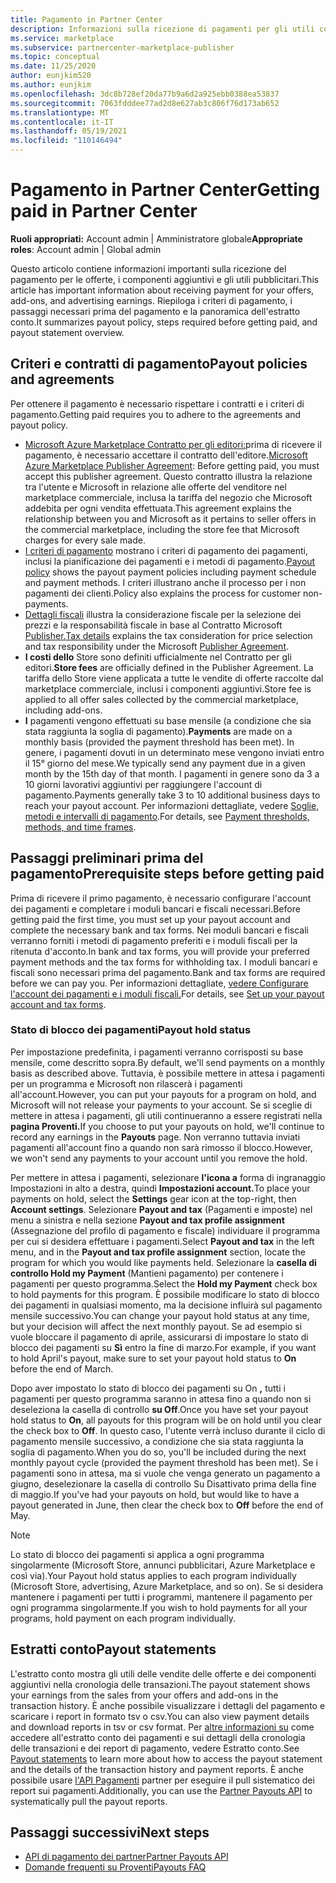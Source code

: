 ```yaml
---
title: Pagamento in Partner Center
description: Informazioni sulla ricezione di pagamenti per gli utili come partner Microsoft, ad esempio tramite offerte del marketplace commerciale, programmi di incentivi e Cloud Solution Provider programma. Include i criteri di pagamento, lo stato di blocco dei pagamenti e gli estratti conto.
ms.service: marketplace
ms.subservice: partnercenter-marketplace-publisher
ms.topic: conceptual
ms.date: 11/25/2020
author: eunjkim520
ms.author: eunjkim
ms.openlocfilehash: 3dc8b728ef20da77b9a6d2a925ebb0388ea53837
ms.sourcegitcommit: 7063fdddee77ad2d8e627ab3c806f76d173ab652
ms.translationtype: MT
ms.contentlocale: it-IT
ms.lasthandoff: 05/19/2021
ms.locfileid: "110146494"
---
```

# <a name="getting-paid-in-partner-center"></a><span data-ttu-id="404bc-104">Pagamento in Partner Center</span><span class="sxs-lookup"><span data-stu-id="404bc-104">Getting paid in Partner Center</span></span>

<span data-ttu-id="404bc-105">**Ruoli appropriati:** Account admin | Amministratore globale</span><span class="sxs-lookup"><span data-stu-id="404bc-105">**Appropriate roles**: Account admin | Global admin</span></span>

<span data-ttu-id="404bc-106">Questo articolo contiene informazioni importanti sulla ricezione del pagamento per le offerte, i componenti aggiuntivi e gli utili pubblicitari.</span><span class="sxs-lookup"><span data-stu-id="404bc-106">This article has important information about receiving payment for your offers, add-ons, and advertising earnings.</span></span> <span data-ttu-id="404bc-107">Riepiloga i criteri di pagamento, i passaggi necessari prima del pagamento e la panoramica dell'estratto conto.</span><span class="sxs-lookup"><span data-stu-id="404bc-107">It summarizes payout policy, steps required before getting paid, and payout statement overview.</span></span>

## <a name="payout-policies-and-agreements"></a><span data-ttu-id="404bc-108">Criteri e contratti di pagamento</span><span class="sxs-lookup"><span data-stu-id="404bc-108">Payout policies and agreements</span></span>

<span data-ttu-id="404bc-109">Per ottenere il pagamento è necessario rispettare i contratti e i criteri di pagamento.</span><span class="sxs-lookup"><span data-stu-id="404bc-109">Getting paid requires you to adhere to the agreements and payout policy.</span></span>

- <span data-ttu-id="404bc-110">[Microsoft Azure Marketplace Contratto per gli editori:](/legal/marketplace/msft-publisher-agreement)prima di ricevere il pagamento, è necessario accettare il contratto dell'editore.</span><span class="sxs-lookup"><span data-stu-id="404bc-110">[Microsoft Azure Marketplace Publisher Agreement](/legal/marketplace/msft-publisher-agreement):  Before getting paid, you must accept this publisher agreement.</span></span> <span data-ttu-id="404bc-111">Questo contratto illustra la relazione tra l'utente e Microsoft in relazione alle offerte del venditore nel marketplace commerciale, inclusa la tariffa del negozio che Microsoft addebita per ogni vendita effettuata.</span><span class="sxs-lookup"><span data-stu-id="404bc-111">This agreement explains the relationship between you and Microsoft as it pertains to seller offers in the commercial marketplace, including the store fee that Microsoft charges for every sale made.</span></span>
- <span data-ttu-id="404bc-112">[I criteri di pagamento](payout-policy-details.md) mostrano i criteri di pagamento dei pagamenti, inclusi la pianificazione dei pagamenti e i metodi di pagamento.</span><span class="sxs-lookup"><span data-stu-id="404bc-112">[Payout policy](payout-policy-details.md) shows the payout payment policies including payment schedule and payment methods.</span></span> <span data-ttu-id="404bc-113">I criteri illustrano anche il processo per i non pagamenti dei clienti.</span><span class="sxs-lookup"><span data-stu-id="404bc-113">Policy also explains the process for customer non-payments.</span></span>
- <span data-ttu-id="404bc-114">[Dettagli fiscali](tax-details-marketplace.md) illustra la considerazione fiscale per la selezione dei prezzi e la responsabilità fiscale in base al Contratto Microsoft [Publisher.](/legal/marketplace/msft-publisher-agreement)</span><span class="sxs-lookup"><span data-stu-id="404bc-114">[Tax details](tax-details-marketplace.md) explains the tax consideration for price selection and tax responsibility under the Microsoft [Publisher Agreement](/legal/marketplace/msft-publisher-agreement).</span></span>
- <span data-ttu-id="404bc-115">**I costi dello** Store sono definiti ufficialmente nel Contratto per gli editori.</span><span class="sxs-lookup"><span data-stu-id="404bc-115">**Store fees** are officially defined in the Publisher Agreement.</span></span> <span data-ttu-id="404bc-116">La tariffa dello Store viene applicata a tutte le vendite di offerte raccolte dal marketplace commerciale, inclusi i componenti aggiuntivi.</span><span class="sxs-lookup"><span data-stu-id="404bc-116">Store fee is applied to all offer sales collected by the commercial marketplace, including add-ons.</span></span>
- <span data-ttu-id="404bc-117">**I** pagamenti vengono effettuati su base mensile (a condizione che sia stata raggiunta la soglia di pagamento).</span><span class="sxs-lookup"><span data-stu-id="404bc-117">**Payments** are made on a monthly basis (provided the payment threshold has been met).</span></span> <span data-ttu-id="404bc-118">In genere, i pagamenti dovuti in un determinato mese vengono inviati entro il 15° giorno del mese.</span><span class="sxs-lookup"><span data-stu-id="404bc-118">We typically send any payment due in a given month by the 15th day of that month.</span></span> <span data-ttu-id="404bc-119">I pagamenti in genere sono da 3 a 10 giorni lavorativi aggiuntivi per raggiungere l'account di pagamento.</span><span class="sxs-lookup"><span data-stu-id="404bc-119">Payments generally take 3 to 10 additional business days to reach your payout account.</span></span> <span data-ttu-id="404bc-120">Per informazioni dettagliate, vedere [Soglie, metodi e intervalli di pagamento](payment-thresholds-methods-timeframes.md).</span><span class="sxs-lookup"><span data-stu-id="404bc-120">For details, see [Payment thresholds, methods, and time frames](payment-thresholds-methods-timeframes.md).</span></span>

## <a name="prerequisite-steps-before-getting-paid"></a><span data-ttu-id="404bc-121">Passaggi preliminari prima del pagamento</span><span class="sxs-lookup"><span data-stu-id="404bc-121">Prerequisite steps before getting paid</span></span>

<span data-ttu-id="404bc-122">Prima di ricevere il primo pagamento, è necessario configurare l'account dei pagamenti e completare i moduli bancari e fiscali necessari.</span><span class="sxs-lookup"><span data-stu-id="404bc-122">Before getting paid the first time, you must set up your payout account and complete the necessary bank and tax forms.</span></span> <span data-ttu-id="404bc-123">Nei moduli bancari e fiscali verranno forniti i metodi di pagamento preferiti e i moduli fiscali per la ritenuta d'acconto.</span><span class="sxs-lookup"><span data-stu-id="404bc-123">In bank and tax forms, you will provide your preferred payment methods and the tax forms for withholding tax.</span></span> <span data-ttu-id="404bc-124">I moduli bancari e fiscali sono necessari prima del pagamento.</span><span class="sxs-lookup"><span data-stu-id="404bc-124">Bank and tax forms are required before we can pay you.</span></span> <span data-ttu-id="404bc-125">Per informazioni dettagliate, [vedere Configurare l'account dei pagamenti e i moduli fiscali.](set-up-your-payout-account.md)</span><span class="sxs-lookup"><span data-stu-id="404bc-125">For details, see [Set up your payout account and tax forms](set-up-your-payout-account.md).</span></span>

### <a name="payout-hold-status"></a><span data-ttu-id="404bc-126">Stato di blocco dei pagamenti</span><span class="sxs-lookup"><span data-stu-id="404bc-126">Payout hold status</span></span>

<span data-ttu-id="404bc-127">Per impostazione predefinita, i pagamenti verranno corrisposti su base mensile, come descritto sopra.</span><span class="sxs-lookup"><span data-stu-id="404bc-127">By default, we'll send payments on a monthly basis as described above.</span></span> <span data-ttu-id="404bc-128">Tuttavia, è possibile mettere in attesa i pagamenti per un programma e Microsoft non rilascerà i pagamenti all'account.</span><span class="sxs-lookup"><span data-stu-id="404bc-128">However, you can put your payouts for a program on hold, and Microsoft will not release your payments to your account.</span></span> <span data-ttu-id="404bc-129">Se si sceglie di mettere in attesa i pagamenti, gli utili continueranno a essere registrati nella **pagina Proventi.**</span><span class="sxs-lookup"><span data-stu-id="404bc-129">If you choose to put your payouts on hold, we'll continue to record any earnings in the **Payouts** page.</span></span> <span data-ttu-id="404bc-130">Non verranno tuttavia inviati pagamenti all'account fino a quando non sarà rimosso il blocco.</span><span class="sxs-lookup"><span data-stu-id="404bc-130">However, we won't send any payments to your account until you remove the hold.</span></span>

<span data-ttu-id="404bc-131">Per mettere in attesa i pagamenti, selezionare **l'icona a** forma di ingranaggio Impostazioni in alto a destra, quindi **Impostazioni account.**</span><span class="sxs-lookup"><span data-stu-id="404bc-131">To place your payments on hold, select the **Settings** gear icon at the top-right, then **Account settings**.</span></span> <span data-ttu-id="404bc-132">Selezionare **Payout and tax** (Pagamenti e imposte) nel menu a sinistra e nella sezione **Payout and tax profile assignment** (Assegnazione del profilo di pagamento e fiscale) individuare il programma per cui si desidera effettuare i pagamenti.</span><span class="sxs-lookup"><span data-stu-id="404bc-132">Select **Payout and tax** in the left menu, and in the **Payout and tax profile assignment** section, locate the program for which you would like payments held.</span></span> <span data-ttu-id="404bc-133">Selezionare la **casella di controllo Hold my Payment** (Mantieni pagamento) per contenere i pagamenti per questo programma.</span><span class="sxs-lookup"><span data-stu-id="404bc-133">Select the **Hold my Payment** check box to hold payments for this program.</span></span> <span data-ttu-id="404bc-134">È possibile modificare lo stato di blocco dei pagamenti in qualsiasi momento, ma la decisione influirà sul pagamento mensile successivo.</span><span class="sxs-lookup"><span data-stu-id="404bc-134">You can change your payout hold status at any time, but your decision will affect the next monthly payout.</span></span> <span data-ttu-id="404bc-135">Se ad esempio si vuole bloccare il pagamento di aprile, assicurarsi di impostare lo stato di blocco dei pagamenti su **Sì** entro la fine di marzo.</span><span class="sxs-lookup"><span data-stu-id="404bc-135">For example, if you want to hold April's payout, make sure to set your payout hold status to **On** before the end of March.</span></span>

<span data-ttu-id="404bc-136">Dopo aver impostato lo stato di blocco dei pagamenti su On **,** tutti i pagamenti per questo programma saranno in attesa fino a quando non si deseleziona la casella di controllo **su Off**.</span><span class="sxs-lookup"><span data-stu-id="404bc-136">Once you have set your payout hold status to **On**, all payouts for this program will be on hold until you clear the check box to **Off**.</span></span> <span data-ttu-id="404bc-137">In questo caso, l'utente verrà incluso durante il ciclo di pagamento mensile successivo, a condizione che sia stata raggiunta la soglia di pagamento.</span><span class="sxs-lookup"><span data-stu-id="404bc-137">When you do so, you'll be included during the next monthly payout cycle (provided the payment threshold has been met).</span></span> <span data-ttu-id="404bc-138">Se i pagamenti sono in attesa, ma si vuole che venga generato un pagamento a  giugno, deselezionare la casella di controllo Su Disattivato prima della fine di maggio.</span><span class="sxs-lookup"><span data-stu-id="404bc-138">If you've had your payouts on hold, but would like to have a payout generated in June, then clear the check box to **Off** before the end of May.</span></span>

>[!Note]
> <span data-ttu-id="404bc-139">Lo stato di blocco dei pagamenti si applica a ogni programma singolarmente (Microsoft Store, annunci pubblicitari, Azure Marketplace e così via).</span><span class="sxs-lookup"><span data-stu-id="404bc-139">Your Payout hold status applies to each program individually (Microsoft Store, advertising, Azure Marketplace, and so on).</span></span> <span data-ttu-id="404bc-140">Se si desidera mantenere i pagamenti per tutti i programmi, mantenere il pagamento per ogni programma singolarmente.</span><span class="sxs-lookup"><span data-stu-id="404bc-140">If you wish to hold payments for all your programs, hold payment on each program individually.</span></span>

## <a name="payout-statements"></a><span data-ttu-id="404bc-141">Estratti conto</span><span class="sxs-lookup"><span data-stu-id="404bc-141">Payout statements</span></span>

<span data-ttu-id="404bc-142">L'estratto conto mostra gli utili delle vendite delle offerte e dei componenti aggiuntivi nella cronologia delle transazioni.</span><span class="sxs-lookup"><span data-stu-id="404bc-142">The payout statement shows your earnings from the sales from your offers and add-ons in the transaction history.</span></span> <span data-ttu-id="404bc-143">È anche possibile visualizzare i dettagli del pagamento e scaricare i report in formato tsv o csv.</span><span class="sxs-lookup"><span data-stu-id="404bc-143">You can also view payment details and download reports in tsv or csv format.</span></span> <span data-ttu-id="404bc-144">Per [altre informazioni su](payout-statement.md) come accedere all'estratto conto dei pagamenti e sui dettagli della cronologia delle transazioni e dei report di pagamento, vedere Estratto conto.</span><span class="sxs-lookup"><span data-stu-id="404bc-144">See [Payout statements](payout-statement.md) to learn more about how to access the payout statement and the details of the transaction history and payment reports.</span></span> <span data-ttu-id="404bc-145">È anche possibile usare [l'API Pagamenti](https://apidocs.microsoft.com/services/partnerpayouts) partner per eseguire il pull sistematico dei report sui pagamenti.</span><span class="sxs-lookup"><span data-stu-id="404bc-145">Additionally, you can use the [Partner Payouts API](https://apidocs.microsoft.com/services/partnerpayouts) to systematically pull the payout reports.</span></span>

## <a name="next-steps"></a><span data-ttu-id="404bc-146">Passaggi successivi</span><span class="sxs-lookup"><span data-stu-id="404bc-146">Next steps</span></span>

- [<span data-ttu-id="404bc-147">API di pagamento dei partner</span><span class="sxs-lookup"><span data-stu-id="404bc-147">Partner Payouts API</span></span>](https://apidocs.microsoft.com/services/partnerpayouts)
- [<span data-ttu-id="404bc-148">Domande frequenti su Proventi</span><span class="sxs-lookup"><span data-stu-id="404bc-148">Payouts FAQ</span></span>](payout-faq.md)